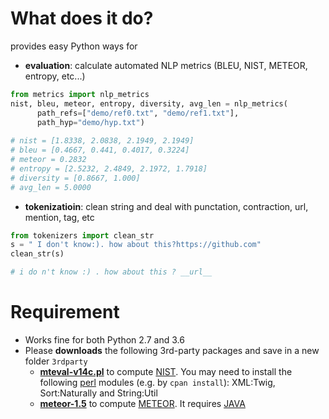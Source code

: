 # What does it do?
provides easy Python ways for
*  **evaluation**: calculate automated NLP metrics (BLEU, NIST, METEOR, entropy, etc...)
```python
from metrics import nlp_metrics
nist, bleu, meteor, entropy, diversity, avg_len = nlp_metrics(
	  path_refs=["demo/ref0.txt", "demo/ref1.txt"], 
	  path_hyp="demo/hyp.txt")
	  
# nist = [1.8338, 2.0838, 2.1949, 2.1949]
# bleu = [0.4667, 0.441, 0.4017, 0.3224]
# meteor = 0.2832
# entropy = [2.5232, 2.4849, 2.1972, 1.7918]
# diversity = [0.8667, 1.000]
# avg_len = 5.0000
```
* **tokenizatioin**: clean string and deal with punctation, contraction, url, mention, tag, etc
```python
from tokenizers import clean_str
s = " I don't know:). how about this?https://github.com"
clean_str(s)

# i do n't know :) . how about this ? __url__
```

# Requirement
* Works fine for both Python 2.7 and 3.6
* Please **downloads** the following 3rd-party packages and save in a new folder `3rdparty`
	* [**mteval-v14c.pl**](https://goo.gl/YUFajQ) to compute [NIST](http://www.mt-archive.info/HLT-2002-Doddington.pdf). You may need to install the following [perl](https://www.perl.org/get.html) modules (e.g. by `cpan install`): XML:Twig, Sort:Naturally and String:Util 
	* [**meteor-1.5**](http://www.cs.cmu.edu/~alavie/METEOR/download/meteor-1.5.tar.gz) to compute [METEOR](http://www.cs.cmu.edu/~alavie/METEOR/index.html). It requires [JAVA](https://www.java.com/en/download/help/download_options.xml)


